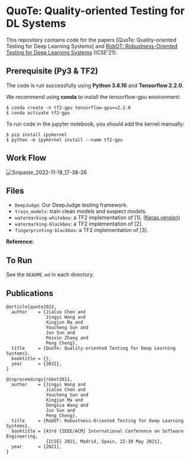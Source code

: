 # QuoTe: Quality-oriented Testing for DL Systems
 
This repository contains code for the papers [QuoTe: Quality-oriented Testing for Deep Learning Systems] and [RobOT: Robustness-Oriented Testing for Deep Learning Systems](https://doi.org/10.1109/ICSE43902.2021.00038) (ICSE'21). 


## Prerequisite (Py3 & TF2) 
The code is run successfully using **Python 3.6.10** and **Tensorflow 2.2.0**. 

We recommend using **conda** to install the tensorflow-gpu environment:

```shell
$ conda create -n tf2-gpu tensorflow-gpu==2.2.0
$ conda activate tf2-gpu
```

To run code in the jupyter notebook, you should add the kernel manually: 

```shell
$ pip install ipykernel
$ python -m ipykernel install --name tf2-gpu
```

## Work Flow 
![Snipaste_2022-11-18_17-38-26](https://user-images.githubusercontent.com/95740042/202670553-002de81e-20f5-4a75-a9f6-1b56ce94d6e6.png)


## Files
- `DeepJudge`: Our DeepJudge testing framework.
- `train_models`: train clean models and suspect models.
- `watermarking-whitebox`: a TF2 implementation of [1]. ([Keras version](https://github.com/yu4u/dnn-watermark))
- `watermarking-blackbox`: a TF2 implementation of [2]. 
- `fingerprinting-blackbox`: a TF2 implementation of [3]. 

**Reference:** 


## To Run

See the `README.md` in each directory. 


## Publications 
```
@article{quote2022,
  author    = {Jialuo Chen and
               Jingyi Wang and
               Xingjun Ma and
               Youcheng Sun and
               Jun Sun and
               Peixin Zhang and
               Peng Cheng},
  title     = {QuoTe: Quality-oriented Testing for Deep Learning Systems},
  booktitle = {},
  year      = {2022},
}
```
```
@inproceedings{robot2011,
  author    = {Jingyi Wang and
               Jialuo Chen and
               Youcheng Sun and
               Xingjun Ma and
               Dongxia Wang and
               Jun Sun and
               Peng Cheng},
  title     = {RobOT: Robustness-Oriented Testing for Deep Learning Systems},
  booktitle = {43rd {IEEE/ACM} International Conference on Software Engineering,
               {ICSE} 2021, Madrid, Spain, 22-30 May 2021},
  year      = {2021},
}
```



